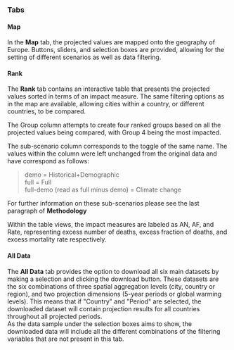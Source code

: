 
### Tabs

#### Map

In the **Map** tab, the projected values are mapped onto the geography of Europe. Buttons, sliders, and selection boxes are provided, allowing for the setting of different scenarios as well as data filtering.

#### Rank

The **Rank** tab contains an interactive table that presents the projected values sorted in terms of an impact measure. The same filtering options as in the map are available, allowing cities within a country, or different countries, to be compared.

The Group column attempts to create four ranked groups based on all the projected values being compared, with Group 4 being the most impacted.

The sub-scenario column corresponds to the toggle of the same name. The values within the column were left unchanged from the original data and have correspond as follows:

> demo = Historical+Demographic\
> full = Full\
> full-demo (read as full minus demo) = Climate change

For further information on these sub-scenarios please see the last paragraph of **Methodology**

Within the table views, the impact measures are labeled as AN, AF, and Rate, representing excess number of deaths, excess fraction of deaths, and excess mortality rate respectively.

#### All Data

The **All Data** tab provides the option to download all six main datasets by making a selection and clicking the download button. These datasets are the six combinations of three spatial aggregation levels (city, country or region), and two projection dimensions (5-year periods or global warming levels). This means that if "Country" and "Period" are selected, the downloaded dataset will contain projection results for all countries throughout all projected periods.\
As the data sample under the selection boxes aims to show, the downloaded data will include all the different combinations of the filtering variables that are not present in this tab.
